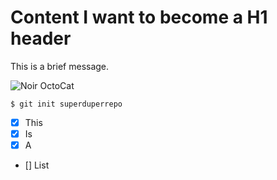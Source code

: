# Content I want to become a H1 header

This is a brief message.

![Noir OctoCat](https://octodex.github.com/images/privateinvestocat.jpg)

```
$ git init superduperrepo
```

- [x] This
- [x] Is 
- [x] A 
- [] List
